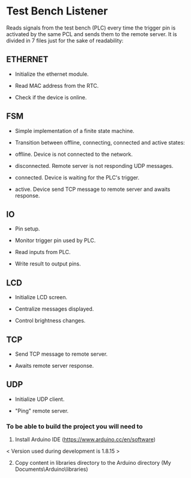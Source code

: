 
# Test Bench Listener

  

Reads signals from the test bench (PLC) every time the trigger pin is activated by the same
PCL and sends them to the remote server.
It is divided in 7 files just for the sake of readability:

## ETHERNET

- Initialize the ethernet module.

- Read MAC address from the RTC.

- Check if the device is online.

  

## FSM

- Simple implementation of a finite state machine.

- Transition between offline, connecting, connected and active states:

* offline. Device is not connected to the network.

* disconnected. Remote server is not responding UDP messages.

* connected. Device is waiting for the PLC's trigger.

* active. Device send TCP message to remote server and awaits response.

  

## IO

- Pin setup.

- Monitor trigger pin used by PLC.

- Read inputs from PLC.

- Write result to output pins.

  

## LCD

- Initialize LCD screen.

- Centralize messages displayed.

- Control brightness changes.

  

## TCP

- Send TCP message to remote server.

- Awaits remote server response.

  

## UDP

- Initialize UDP client.

- "Ping" remote server.

  

###  To be able to build the project you will need to

1. Install Arduino IDE (https://www.arduino.cc/en/software)

< Version used during development is 1.8.15 >

2. Copy content in libraries directory to the Arduino directory (My Documents\Arduino\libraries)